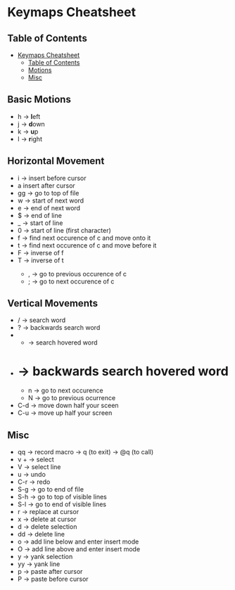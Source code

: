 # Keymaps Cheatsheet

## Table of Contents

- [Keymaps Cheatsheet](#keymaps-cheatsheet)
  - [Table of Contents](#table-of-contents)
  - [Motions](#motions)
  - [Misc](#misc)

## Basic Motions

- h -> **l**eft
- j -> **d**own
- k -> **u**p
- l -> **r**ight

## Horizontal Movement

- i -> insert before cursor
- a insert after cursor
- gg -> go to top of file
- w -> start of next word
- e -> end of next word
- $ -> end of line
- _ -> start of line
- 0 -> start of line (first character)
- f<c> -> find next occurence of c and move onto it
- t<c> -> find next occurence of c and move before it
- F<c> -> inverse of f
- T<c> -> inverse of t
  - , -> go to previous occurence of c
  - ; -> go to next occurence of c


## Vertical Movements

- / -> search word
- ? -> backwards search word
- * -> search hovered word
- # -> backwards search hovered word
  - n -> go to next occurence
  - N -> go to previous ocurrence
- C-d -> move down half your sceen
- C-u -> move up half your screen

## Misc

- qq -> record macro -> q (to exit) -> @q (to call)
- v + <motion> -> select
- V -> select line
- u -> undo
- C-r -> redo
- S-g -> go to end of file
- S-h -> go to top of visible lines
- S-l -> go to end of visible lines
- r -> replace at cursor
- x -> delete at cursor
- d<motion> -> delete selection
- dd -> delete line
- o -> add line below and enter insert mode
- O -> add line above and enter insert mode
- y -> yank selection
- yy -> yank line
- p -> paste after cursor
- P -> paste before cursor

